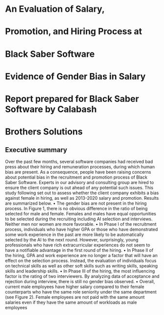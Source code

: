 # An Evaluation of Salary,
# Promotion, and Hiring Process at
# Black Saber Software
# Evidence of Gender Bias in Salary
# Report prepared for Black Saber Software by Calabash
# Brothers Solutions

## Executive summary
Over the past few months, several software companies had received bad press about their hiring
and remuneration processes, during which human bias are present. As a consequence, people
have been raising concerns about potential bias in the recruitment and promotion process of
Black Saber Software. Experts in our advisory and consulting group are hired to ensure the
client company is out ahead of any potential such issues. This study following set out to assess
whether the client company exhibits a bias against female in hiring, as well as 2013-2020 salary
and promotion.
Results are summarized below.
• The gender bias are not present in the hiring process. In Figure 1, there is no obvious
difference in the ratio of being selected for male and female. Females and males have equal
opportunities to be selected during the recruiting including AI selection and interviews.
Neither men nor women are more favorable.
• In Phase I of the recruitment process, individuals who have higher GPA or those who have
demonstrated some work experience in the past are more likely to be automatically selected
by the AI to the next round. However, surprisingly, young professionals who have rich
extracurricular experiences do not seem to have a notifiable advantage in the first round of
the hiring.
• In Phase II of the hiring, GPA and work experience are no longer a factor that will have
an effect on the selection process. Instead, the evaluation of individuals focus on technical
skills as well as other soft skills such as writing skills, speaking skills and leadership skills.
• In Phase III of the hiring, the most influencing factor is the rating of two interviewers. By
analyzing data of acceptance and rejection during interview, there is still no gender bias
observed.
• Overall, current male employees have higher salary compared to their female counterparts
who have the same role seniority under the same department (see Figure 2). Female
employees are not paid with the same amount salaries even if they have the same amount
of workloads as male employees
